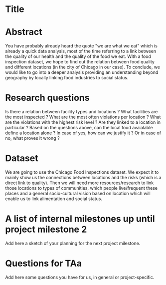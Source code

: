 # Title

# Abstract
You have probably already heard the quote "we are what we eat" which is already a quick data analysis, most of the time referring to a link between the quality of our health and the quality of the food we eat. With a food inspection dataset, we hope to find out the relation between food quality and different locations (in the city of Chicago in our case). To conclude, we would like to go into a deeper analysis providing an understanding beyond geography by locally linking food industries to social status. 

# Research questions
Is there a relation between facility types and locations ?
What facilities are the most inspected ? What are the most often violations per location ?
What are the violations with the highest risk level ? Are they linked to a location in particular ?
Based on the questions above, can the local food avaialable define a location alone ? In case of yes, how can we justify it ? Or in case of no, what proves it wrong ?

# Dataset
We are going to use the Chicago Food Inspections dataset. We expect it to mainly show us the connections between locations and the risks (which is a direct link to quality). Then we will need more resources/research to link those locations to types of communities, which people live/frequent these places and a general socio-cultural vision based on location which will enable us to link alimentation and social status.

# A list of internal milestones up until project milestone 2
Add here a sketch of your planning for the next project milestone.

# Questions for TAa
Add here some questions you have for us, in general or project-specific.
